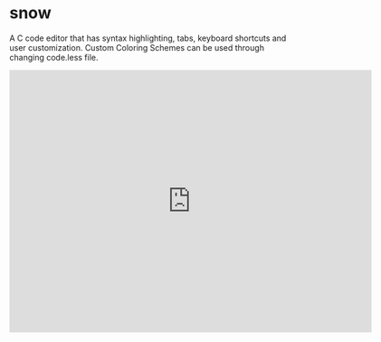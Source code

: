 # snow
A C code editor that has syntax highlighting, tabs, keyboard shortcuts and user customization.
Custom Coloring Schemes can be used through changing code.less file.
<iframe src='https://gfycat.com/ifr/NaughtyGorgeousHyracotherium' frameborder='0' scrolling='no' allowfullscreen width='640' height='464'></iframe>
